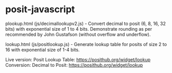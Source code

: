 # posit-javascript

plookup.html (js/decimallookupv2.js) - Convert decimal to posit (6, 8, 16, 32 bits) with exponential size of 1 to 4 bits. Demonstrate rounding as per recommended by John Gustafson (without overflow and underflow). 

lookup.html (js/positlookup.js) - Generate lookup table for posits of size 2 to 16 with exponential size of 1-4 bits.

Live version:
Posit Lookup Table: https://posithub.org/widget/lookup
Conversion: Decimal to Posit: https://posithub.org/widget/lookup
